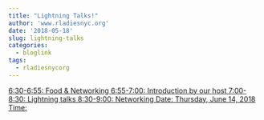 ```yaml
---
title: "Lightning Talks!"
author: 'www.rladiesnyc.org'
date: '2018-05-18'
slug: lightning-talks
categories:
  - bloglink
tags:
  - rladiesnycorg
---
```


[6:30-6:55: Food & Networking 6:55-7:00: Introduction by our host 7:00-8:30: Lightning talks 8:30-9:00: Networking Date: Thursday, June 14, 2018 Time:<i class="fas fa-external-link-alt"></i>](http://www.rladiesnyc.org/post/lightning-talks/)

